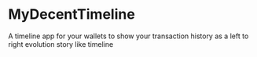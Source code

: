 # MyDecentTimeline
A timeline app for your wallets to show your transaction history as a left to right evolution story like timeline 

